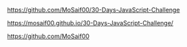 https://github.com/MoSaif00/30-Days-JavaScript-Challenge

https://mosaif00.github.io/30-Days-JavaScript-Challenge/

https://github.com/MoSaif00
